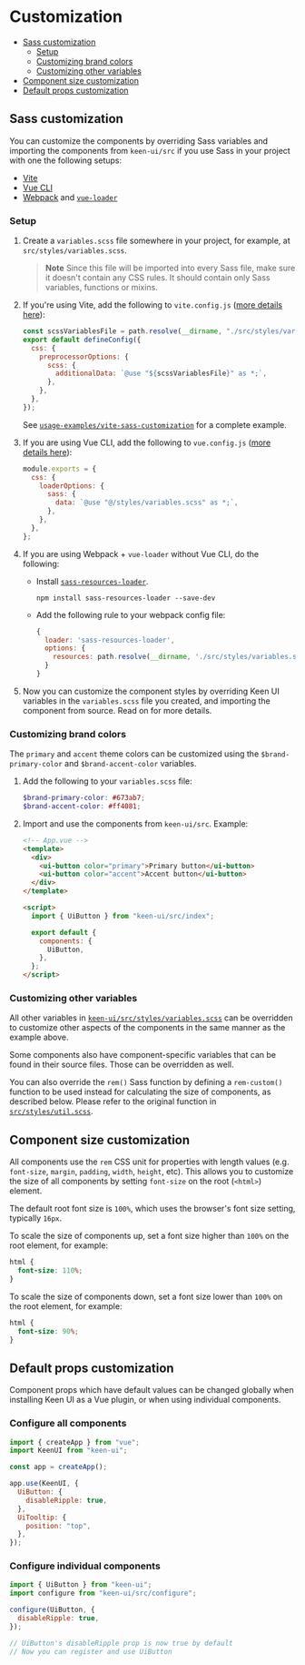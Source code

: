 # Customization

- [Sass customization](#sass-customization)
  - [Setup](#setup)
  - [Customizing brand colors](#customizing-brand-colors)
  - [Customizing other variables](#customizing-other-variables)
- [Component size customization](#component-size-customization)
- [Default props customization](#default-props-customization)

## Sass customization

You can customize the components by overriding Sass variables and importing the components from `keen-ui/src` if you use Sass in your project with one the following setups:

- [Vite](https://vitejs.dev)
- [Vue CLI](https://cli.vuejs.org/)
- [Webpack](https://webpack.js.org) and [`vue-loader`](https://github.com/vuejs/vue-loader)

### Setup

1. Create a `variables.scss` file somewhere in your project, for example, at `src/styles/variables.scss`.

   > **Note**
   > Since this file will be imported into every Sass file, make sure it doesn't contain any CSS rules. It should contain only Sass variables, functions or mixins.

2. If you're using Vite, add the following to `vite.config.js` ([more details here](https://vitejs.dev/config/shared-options.html#css-preprocessoroptions)):

   ```js
   const scssVariablesFile = path.resolve(__dirname, "./src/styles/variables.scss").replace(/\\/g, "/");
   export default defineConfig({
     css: {
       preprocessorOptions: {
         scss: {
           additionalData: `@use "${scssVariablesFile}" as *;`,
         },
       },
     },
   });
   ```

   See [`usage-examples/vite-sass-customization`](./usage-examples/vite-sass-customization) for a complete example.

3. If you are using Vue CLI, add the following to `vue.config.js` ([more details here](https://cli.vuejs.org/guide/css.html#passing-options-to-pre-processor-loaders)):

   ```js
   module.exports = {
     css: {
       loaderOptions: {
         sass: {
           data: `@use "@/styles/variables.scss" as *;`,
         },
       },
     },
   };
   ```

4. If you are using Webpack + `vue-loader` without Vue CLI, do the following:

   - Install [`sass-resources-loader`](https://github.com/shakacode/sass-resources-loader).

     ```
     npm install sass-resources-loader --save-dev
     ```

   - Add the following rule to your webpack config file:

     ```js
     {
       loader: 'sass-resources-loader',
       options: {
         resources: path.resolve(__dirname, './src/styles/variables.scss')
       }
     }
     ```

5. Now you can customize the component styles by overriding Keen UI variables in the `variables.scss` file you created, and importing the component from source. Read on for more details.

### Customizing brand colors

The `primary` and `accent` theme colors can be customized using the `$brand-primary-color` and `$brand-accent-color` variables.

1. Add the following to your `variables.scss` file:

   ```scss
   $brand-primary-color: #673ab7;
   $brand-accent-color: #ff4081;
   ```

2. Import and use the components from `keen-ui/src`. Example:

   ```html
   <!-- App.vue -->
   <template>
     <div>
       <ui-button color="primary">Primary button</ui-button>
       <ui-button color="accent">Accent button</ui-button>
     </div>
   </template>

   <script>
     import { UiButton } from "keen-ui/src/index";

     export default {
       components: {
         UiButton,
       },
     };
   </script>
   ```

### Customizing other variables

All other variables in [`keen-ui/src/styles/variables.scss`](./src/styles/variables.scss) can be overridden to customize other aspects of the components in the same manner as the example above.

Some components also have component-specific variables that can be found in their source files. Those can be overridden as well.

You can also override the `rem()` Sass function by defining a `rem-custom()` function to be used instead for calculating the size of components, as described below. Please refer to the original function in [`src/styles/util.scss`](./src/styles/util.scss).

## Component size customization

All components use the `rem` CSS unit for properties with length values (e.g. `font-size`, `margin`, `padding`, `width`, `height`, etc). This allows you to customize the size of all components by setting `font-size` on the root (`<html>`) element.

The default root font size is `100%`, which uses the browser's font size setting, typically `16px`.

To scale the size of components up, set a font size higher than `100%` on the root element, for example:

```css
html {
  font-size: 110%;
}
```

To scale the size of components down, set a font size lower than `100%` on the root element, for example:

```css
html {
  font-size: 90%;
}
```

## Default props customization

Component props which have default values can be changed globally when installing Keen UI as a Vue plugin, or when using individual components.

### Configure all components

```js
import { createApp } from "vue";
import KeenUI from "keen-ui";

const app = createApp();

app.use(KeenUI, {
  UiButton: {
    disableRipple: true,
  },
  UiTooltip: {
    position: "top",
  },
});
```

### Configure individual components

```js
import { UiButton } from "keen-ui";
import configure from "keen-ui/src/configure";

configure(UiButton, {
  disableRipple: true,
});

// UiButton's disableRipple prop is now true by default
// Now you can register and use UiButton
```
